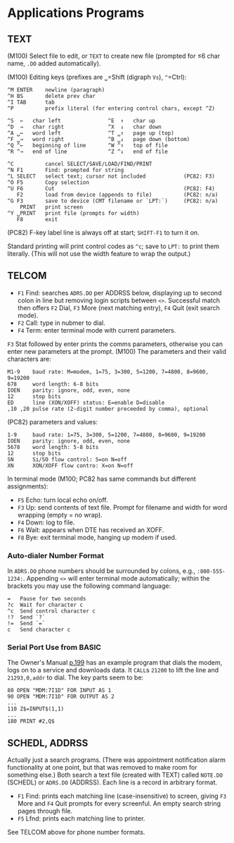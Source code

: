 Applications Programs
=====================


TEXT
----

(M100) Select file to edit, or `TEXT` to create new file (prompted for ≤6
char name, `.DO` added automatically).

(M100) Editing keys (prefixes are `␣`=Shift (digraph `Vs`), `^`=Ctrl):

    ^M ENTER    newline (paragraph)
    ^H BS       delete prev char
    ^I TAB      tab
    ^P          prefix literal (for entering control chars, except ^Z)

    ^S  ←   char left               ^E  ↑   char up
    ^D  →   char right              ^X  ↓   char down
    ^A ␣←   word left               ^T ␣↑   page up (top)
    ^F ␣→   word right              ^B ␣↓   page down (bottom)
    ^Q ^←   beginning of line       ^W ^↑   top of file
    ^R ^→   end of line             ^Z ^↓   end of file

    ^C          cancel SELECT/SAVE/LOAD/FIND/PRINT
    ^N F1       Find: prompted for string
    ^L SELECT   select text; cursor not included            (PC82: F3)
    ^O F5       Copy selection
    ^U F6       Cut                                         (PC82: F4)
       F2       load from device (appends to file)          (PC82: n/a)
    ^G F3       save to device (CMT filename or `LPT:`)     (PC82: n/a)
        PRINT   print screen
    ^Y ␣PRINT   print file (prompts for width)
       F8       exit

(PC82) F-key label line is always off at start; `SHIFT-F1` to turn it on.

Standard printing will print control codes as `^c`; save to `LPT:` to print
them literally. (This will not use the width feature to wrap the output.)


TELCOM
------

- `F1` Find: searches `ADRS.DO` per ADDRSS below, displaying up to second
  colon in line but removing login scripts between `<>`. Successful match
  then offers `F2` Dial, `F3` More (next matching entry), `F4` Quit (exit
  search mode).
- `F2` Call: type in nubmer to dial.
- `F4` Term: enter terminal mode with current parameters.

`F3` Stat followed by enter prints the comms parameters, otherwise you can
enter new parameters at the prompt. (M100) The parameters and their valid
characters are:

    M1-9    baud rate: M=modem, 1=75, 3=300, 5=1200, 7=4800, 8=9600, 9=19200
    678     word length: 6-8 bits
    IOEN    parity: ignore, odd, even, none
    12      stop bits
    ED      line (XON/XOFF) status: E=enable D=disable
    ,10 ,20 pulse rate (2-digit number preceeded by comma), optional

(PC82) parameters and values:

    1-9     baud rate: 1=75, 3=300, 5=1200, 7=4800, 8=9600, 9=19200
    IOEN    parity: ignore, odd, even, none
    5678    word length: 5-8 bits
    12      stop bits
    SN      Si/SO flow control: S=on N=off
    XN      XON/XOFF flow contro: X=on N=off

In terminal mode (M100; PC82 has same commands but different assignments):
- `F5` Echo: turn local echo on/off.
- `F3` Up: send contents of text file. Prompt for filename and width for
  word wrapping (empty = no wrap).
- `F4` Down: log to file.
- `F6` Wait: appears when DTE has received an XOFF.
- `F8` Bye: exit terminal mode, hanging up modem if used.

### Auto-dialer Number Format

In `ADRS.DO` phone numbers should be surrounded by colons, e.g.,
`:800-555-1234:`. Appending `<>` will enter terminal mode automatically;
within the brackets you may use the following command language:

    =   Pause for two seconds
    ?c  Wait for character c
    ^c  Send control character c
    !?  Send `?`
    !=  Send `=`
    c   Send character c

### Serial Port Use from BASIC

The Owner's Manual [p.199][om 199] has an example program that dials the
modem, logs on to a service and downloads data. It `CALL`s `21200` to lift
the line and `21293,0,addr` to dial. The key parts seem to be:

    80 OPEN "MDM:7I1D" FOR INPUT AS 1
    90 OPEN "MDM:7I1D" FOR OUTPUT AS 2
    ...
    110 Z$=INPUT$(1,1)
    ...
    180 PRINT #2,Q$


SCHEDL, ADDRSS
--------------

Actually just a search programs. (There was appointment notification alarm
functionality at one point, but that was removed to make room for something
else.) Both search a text file (created with TEXT) called `NOTE.DO`
(SCHEDL) or `ADRS.DO` (ADDRSS). Each line is a record in arbitrary format.

- `F1` Find: prints each matching line (case-insensitive) to screen, giving
  `F3` More and `F4` Quit prompts for every screenful. An empty search
  string pages through file.
- `F5` Lfnd:  prints each matching line to printer.

See TELCOM above for phone number formats.



<!-------------------------------------------------------------------->
[om 199]: https://archive.org/stream/trs-80-m-100-user-guide#page/199/mode/1up
